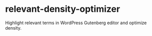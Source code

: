 # relevant-density-optimizer
Highlight relevant terms in WordPress Gutenberg editor and optimize density.
